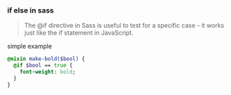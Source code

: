 ### if else in sass

> The @if directive in Sass is useful to test for a specific case - it works just like the if statement in JavaScript.
> 

simple example

```sass
@mixin make-bold($bool) {
  @if $bool == true {
    font-weight: bold;
  }
}
```

